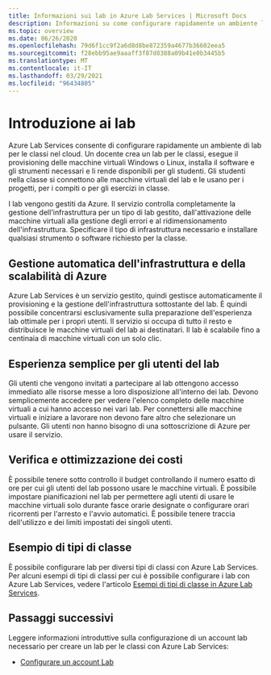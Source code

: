 ```yaml
---
title: Informazioni sui lab in Azure Lab Services | Microsoft Docs
description: Informazioni su come configurare rapidamente un ambiente lab per le classi nel cloud, che consiste nel configurare una VM modello con il software necessario per la classe e creare una copia della macchina virtuale disponibile per ogni studente della classe.
ms.topic: overview
ms.date: 06/26/2020
ms.openlocfilehash: 79d6f1cc9f2a6d8d8be872359a4677b36602eea5
ms.sourcegitcommit: f28ebb95ae9aaaff3f87d8388a09b41e0b3445b5
ms.translationtype: MT
ms.contentlocale: it-IT
ms.lasthandoff: 03/29/2021
ms.locfileid: "96434805"
---
```

# <a name="introduction-to-labs"></a>Introduzione ai lab
Azure Lab Services consente di configurare rapidamente un ambiente di lab per le classi nel cloud. Un docente crea un lab per le classi, esegue il provisioning delle macchine virtuali Windows o Linux, installa il software e gli strumenti necessari e li rende disponibili per gli studenti. Gli studenti nella classe si connettono alle macchine virtuali del lab e le usano per i progetti, per i compiti o per gli esercizi in classe. 

I lab vengono gestiti da Azure. Il servizio controlla completamente la gestione dell'infrastruttura per un tipo di lab gestito, dall'attivazione delle macchine virtuali alla gestione degli errori e al ridimensionamento dell'infrastruttura. Specificare il tipo di infrastruttura necessario e installare qualsiasi strumento o software richiesto per la classe. 

## <a name="automatic-management-of-azure-infrastructure-and-scale"></a>Gestione automatica dell'infrastruttura e della scalabilità di Azure 
Azure Lab Services è un servizio gestito, quindi gestisce automaticamente il provisioning e la gestione dell'infrastruttura sottostante del lab. È quindi possibile concentrarsi esclusivamente sulla preparazione dell'esperienza lab ottimale per i propri utenti. Il servizio si occupa di tutto il resto e distribuisce le macchine virtuali del lab ai destinatari. Il lab è scalabile fino a centinaia di macchine virtuali con un solo clic.

## <a name="simple-experience-for-your-lab-users"></a>Esperienza semplice per gli utenti del lab 
Gli utenti che vengono invitati a partecipare al lab ottengono accesso immediato alle risorse messe a loro disposizione all'interno dei lab. Devono semplicemente accedere per vedere l'elenco completo delle macchine virtuali a cui hanno accesso nei vari lab. Per connettersi alle macchine virtuali e iniziare a lavorare non devono fare altro che selezionare un pulsante. Gli utenti non hanno bisogno di una sottoscrizione di Azure per usare il servizio. 

## <a name="cost-optimization-and-tracking"></a>Verifica e ottimizzazione dei costi  
È possibile tenere sotto controllo il budget controllando il numero esatto di ore per cui gli utenti del lab possono usare le macchine virtuali. È possibile impostare pianificazioni nel lab per permettere agli utenti di usare le macchine virtuali solo durante fasce orarie designate o configurare orari ricorrenti per l'arresto e l'avvio automatici. È possibile tenere traccia dell'utilizzo e dei limiti impostati dei singoli utenti.

## <a name="example-class-types"></a>Esempio di tipi di classe
È possibile configurare lab per diversi tipi di classi con Azure Lab Services. Per alcuni esempi di tipi di classi per cui è possibile configurare i lab con Azure Lab Services, vedere l'articolo [Esempi di tipi di classe in Azure Lab Services](class-types.md). 

## <a name="next-steps"></a>Passaggi successivi
Leggere informazioni introduttive sulla configurazione di un account lab necessario per creare un lab per le classi con Azure Lab Services:

- [Configurare un account Lab](tutorial-setup-lab-account.md)
